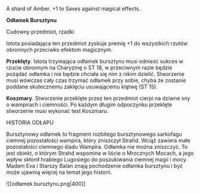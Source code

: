 
A shard of Amber.
+1 to Saves against magical effects.


**Odłamek Bursztynu**

Cudowny przedmiot, rzadki

Istota posiadająca ten przedmiot zyskuje premię +1 do wszystkich rzutów obronnych przeciwko efektom magicznym.

**Przeklęty**. Istota trzymająca odłamek bursztynu musi odnieść sukces w rzucie obronnym na Charyzmę o ST 18, w przeciwnym razie będzie pożądać odłamka i nie będzie chciała się nim z nikim dzielić. Stworzenie musi wówczas cały czas trzymać odłamek przy sobie, chyba że zostanie poddane skutecznemu zaklęciu usuwającemu klątwę (ST 15).

**Koszmary**. Stworzenie przeklęte przez ten przedmiot cierpi na dziwne sny o wampirach i ciemności. Po każdym długim odpoczynku przeklęte stworzenie musi wykonać test Koszmaru.

HISTORIA ODŁAPU

Bursztynowy odłamek to fragment rozbitego bursztynowego sarkofagu ciemnej pozostałości wampira, który zniszczył Strahd. Wciąż zawiera małe pozostałości ciemnego śladu Wampira. Odłamka nie można zniszczyć. To jest obiekt, o którym Strahd wspomina w liście o Mrocznych Mocach, a jego wpływ skłonił hrabiego Lugosiego do poszukiwania ciemnej magii i mocy. Madam Eva i Starszy Balan znają pochodzenie odłamka bursztynu i być może ujawnią więcej na temat jego historii.

![[odłamek bursztynu.png|400]]